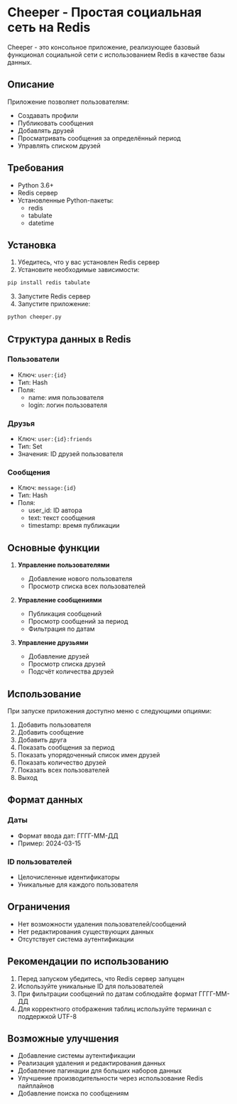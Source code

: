 # Cheeper - Простая социальная сеть на Redis

Cheeper - это консольное приложение, реализующее базовый функционал социальной сети с использованием Redis в качестве базы данных.

## Описание

Приложение позволяет пользователям:
- Создавать профили
- Публиковать сообщения
- Добавлять друзей
- Просматривать сообщения за определённый период
- Управлять списком друзей

## Требования

- Python 3.6+
- Redis сервер
- Установленные Python-пакеты:
  - redis
  - tabulate
  - datetime

## Установка

1. Убедитесь, что у вас установлен Redis сервер
2. Установите необходимые зависимости:
```bash
pip install redis tabulate
```
3. Запустите Redis сервер
4. Запустите приложение:
```bash
python cheeper.py
```

## Структура данных в Redis

### Пользователи
- Ключ: `user:{id}`
- Тип: Hash
- Поля: 
  - name: имя пользователя
  - login: логин пользователя

### Друзья
- Ключ: `user:{id}:friends`
- Тип: Set
- Значения: ID друзей пользователя

### Сообщения
- Ключ: `message:{id}`
- Тип: Hash
- Поля:
  - user_id: ID автора
  - text: текст сообщения
  - timestamp: время публикации

## Основные функции

1. **Управление пользователями**
   - Добавление нового пользователя
   - Просмотр списка всех пользователей

2. **Управление сообщениями**
   - Публикация сообщений
   - Просмотр сообщений за период
   - Фильтрация по датам

3. **Управление друзьями**
   - Добавление друзей
   - Просмотр списка друзей
   - Подсчёт количества друзей

## Использование

При запуске приложения доступно меню с следующими опциями:
1. Добавить пользователя
2. Добавить сообщение
3. Добавить друга
4. Показать сообщения за период
5. Показать упорядоченный список имен друзей
6. Показать количество друзей
7. Показать всех пользователей
8. Выход

## Формат данных

### Даты
- Формат ввода дат: ГГГГ-ММ-ДД
- Пример: 2024-03-15

### ID пользователей
- Целочисленные идентификаторы
- Уникальные для каждого пользователя

## Ограничения

- Нет возможности удаления пользователей/сообщений
- Нет редактирования существующих данных
- Отсутствует система аутентификации

## Рекомендации по использованию

1. Перед запуском убедитесь, что Redis сервер запущен
2. Используйте уникальные ID для пользователей
3. При фильтрации сообщений по датам соблюдайте формат ГГГГ-ММ-ДД
4. Для корректного отображения таблиц используйте терминал с поддержкой UTF-8

## Возможные улучшения

- Добавление системы аутентификации
- Реализация удаления и редактирования данных
- Добавление пагинации для больших наборов данных
- Улучшение производительности через использование Redis пайплайнов
- Добавление поиска по сообщениям 